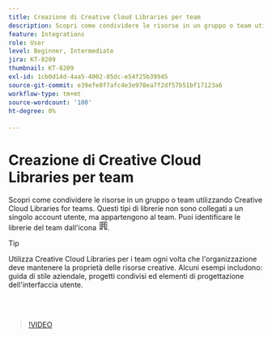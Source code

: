 ```yaml
---
title: Creazione di Creative Cloud Libraries per team
description: Scopri come condividere le risorse in un gruppo o team utilizzando Creative Cloud Libraries for teams
feature: Integrations
role: User
level: Beginner, Intermediate
jira: KT-8209
thumbnail: KT-8209
exl-id: 1cb0d14d-4aa5-4002-85dc-e54f25b39945
source-git-commit: e39efe0f7afc4e3e970ea7f2df57b51bf17123a6
workflow-type: tm+mt
source-wordcount: '100'
ht-degree: 0%

---
```


# Creazione di Creative Cloud Libraries per team

Scopri come condividere le risorse in un gruppo o team utilizzando Creative Cloud Libraries for teams. Questi tipi di librerie non sono collegati a un singolo account utente, ma appartengono al team. Puoi identificare le librerie del team dall&#39;icona ![compilazione immagine](assets/Smock_Building_18_N.png).

>[!TIP]
>
>Utilizza Creative Cloud Libraries per i team ogni volta che l&#39;organizzazione deve mantenere la proprietà delle risorse creative. Alcuni esempi includono: guida di stile aziendale, progetti condivisi ed elementi di progettazione dell&#39;interfaccia utente.

<br> 

>[!VIDEO](https://video.tv.adobe.com/v/335325?hidetitle=true)
